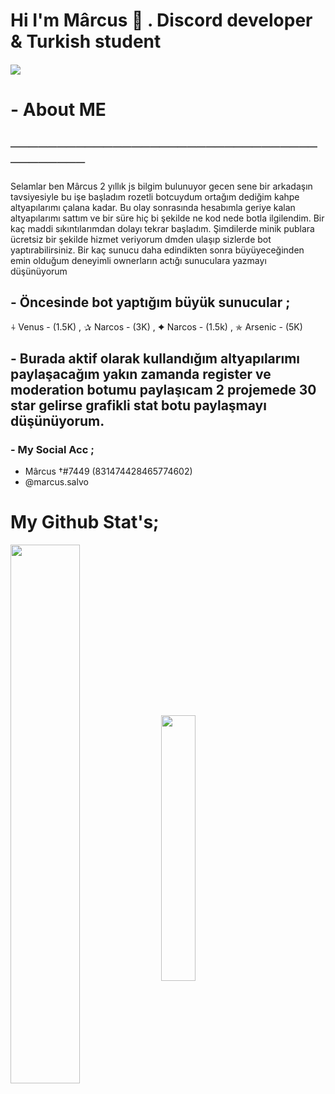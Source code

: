 

# Hi I'm Mârcus 👋 . Discord developer & Turkish student 

#### ![](https://komarev.com/ghpvc/?username=your-github-Reyesex&color=511616)

# - About ME
## ─────────────────────────────────────────
Selamlar ben Mârcus 2 yıllık js bilgim bulunuyor gecen sene bir arkadaşın tavsiyesiyle bu işe başladım rozetli botcuydum ortağım dediğim kahpe altyapılarımı çalana kadar. Bu olay sonrasında hesabımla geriye kalan altyapılarımı sattım ve bir süre hiç bi şekilde ne kod nede botla ilgilendim. Bir kaç maddi sıkıntılarımdan dolayı tekrar başladım. Şimdilerde minik publara ücretsiz bir şekilde hizmet veriyorum dmden ulaşıp sizlerde bot yaptırabilirsiniz. Bir kaç sunucu daha edindikten sonra büyüyeceğinden emin olduğum deneyimli ownerların actığı sunuculara yazmayı düşünüyorum

## - Öncesinde bot yaptığım büyük sunucular ;

⍭ Venus - (1.5K) ,
✰ Narcos - (3K) ,
✦ Narcos  - (1.5k) ,
✯ Arsenic - (5K)


## - Burada aktif olarak kullandığım altyapılarımı paylaşacağım yakın zamanda register ve moderation botumu paylaşıcam 2 projemede 30 star gelirse grafikli stat botu paylaşmayı düşünüyorum.

### - My Social Acc ;

- Mârcus †#7449 (831474428465774602)
- @marcus.salvo

# My Github Stat's;
<img width="47%" align="middle" src="https://github-readme-stats.vercel.app/api?username=Marcus1944&show_icons=true&hide_title=true&theme=merko">
<img width="33%" align="middle" src="https://github-readme-stats.vercel.app/api/top-langs/?username=Marcus1944&show_icons=true&hide_title=true&theme=merko">


